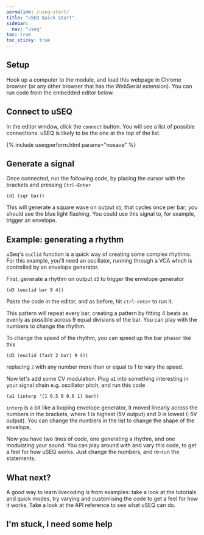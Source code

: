 ```yaml
---
permalink: /useq-start/
title: "uSEQ Quick Start"
sidebar:
  nav: "useq"
toc: true
toc_sticky: true
---
```


## Setup

Hook up a computer to the module, and load this webpage in Chrome browser (or any other browser that has the WebSerial extension).   You can run code from the embedded editor below.

## Connect to uSEQ

In the editor window, click the   ```connect``` button. You will see a list of possible connections. uSEQ is likely to be the one at the top of the list.

{% include useqperform.html params="nosave" %}


## Generate a signal

Once connected, run the following code, by placing the cursor with the brackets and pressing ```Ctrl-Enter```

```
(d1 (sqr bar))
```

This will generate a square wave on output  ```d1```, that cycles once per bar; you should see the blue light flashing.  You could use this signal to, for example, trigger an envelope.

## Example: generating a rhythm

uSeq's ```euclid``` function is a quick way of creating some complex rhythms.  For this example, you'll need an oscillator, running through a VCA which is controlled by an envelope generator.

First, generate a rhythm on output ```d3``` to trigger the envelope generator

```
(d3 (euclid bar 9 4))
```

Paste the code in the editor, and as before, hit ```ctrl-enter``` to run it.

This pattern will repeat every bar, creating a pattern by fitting 4 beats as evenly as possible across 9 equal divisions of the bar. You can play with the numbers to change the rhythm.

To change the speed of the rhythm, you can speed up the bar phasor like this

```
(d3 (euclid (fast 2 bar) 9 4))
```

replacing ```2``` with any number more than or equal to 1 to vary the speed.

Now let's add some CV modulation. Plug ```a1``` into something interesting in your signal chain e.g. oscillator pitch, and run this code

```
(a1 (interp '(1 0.5 0 0.6 1) bar))
```

```interp``` is a bit like a looping envelope generator, it moved linearly across the numbers in the brackets, where 1 is highest (5V output) and 0 is lowest (-5V output).  You can change the numbers in the list to change the shape of the envelope,

Now you have two lines of code, one generating a rhythm, and one modulating your sound.  You can play around with and vary this code, to get a feel for how uSEQ works.  Just change the numbers, and re-run the statements.

## What next?

A good way to learn livecoding is from examples: take a look at the tutorials and quick modes, try varying and customising the code to get a feel for how it works. Take a look at the API reference to see what uSEQ can do.


## I'm stuck, I need some help






